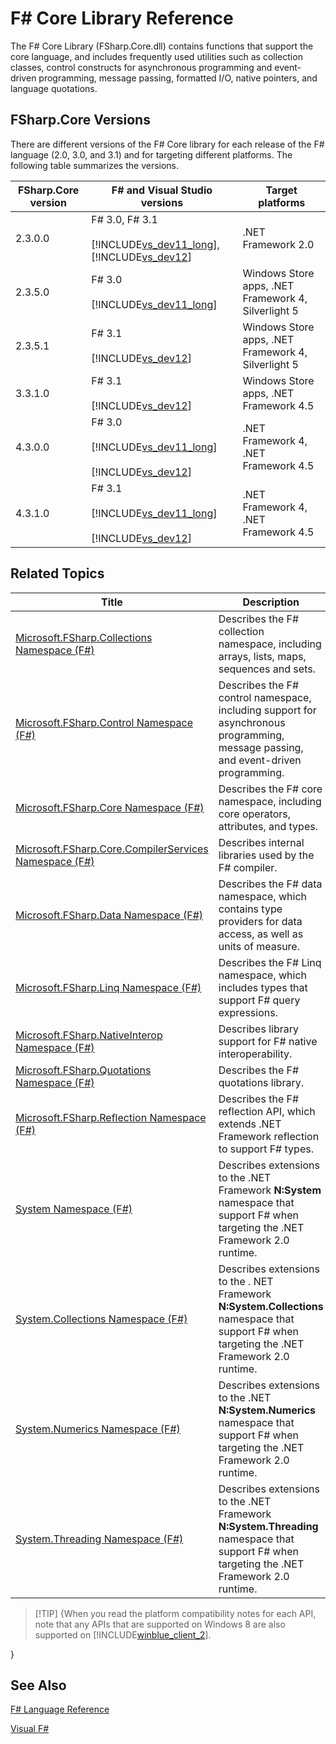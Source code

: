 # F# Core Library Reference

The F# Core Library (FSharp.Core.dll) contains functions that support the core language, and includes frequently used utilities such as collection classes, control constructs for asynchronous programming and event-driven programming, message passing, formatted I/O, native pointers, and language quotations.


## FSharp.Core Versions
There are different versions of the F# Core library for each release of the F# language (2.0, 3.0, and 3.1) and for targeting different platforms. The following table summarizes the versions.



|FSharp.Core version|F# and Visual Studio versions|Target platforms|
|-------------------|-----------------------------|----------------|
|2.3.0.0|F# 3.0, F# 3.1<br /><br />[!INCLUDE[vs_dev11_long](../Token/vs_dev11_long_md.md)], [!INCLUDE[vs_dev12](../Token/vs_dev12_md.md)]|.NET Framework 2.0|
|2.3.5.0|F# 3.0<br /><br />[!INCLUDE[vs_dev11_long](../Token/vs_dev11_long_md.md)]|Windows Store apps, .NET Framework 4, Silverlight 5|
|2.3.5.1|F# 3.1<br /><br />[!INCLUDE[vs_dev12](../Token/vs_dev12_md.md)]|Windows Store apps, .NET Framework 4, Silverlight 5|
|3.3.1.0|F# 3.1<br /><br />[!INCLUDE[vs_dev12](../Token/vs_dev12_md.md)]|Windows Store apps, .NET Framework 4.5|
|4.3.0.0|F# 3.0<br /><br />[!INCLUDE[vs_dev11_long](../Token/vs_dev11_long_md.md)]<br /><br />[!INCLUDE[vs_dev12](../Token/vs_dev12_md.md)]|.NET Framework 4, .NET Framework 4.5|
|4.3.1.0|F# 3.1<br /><br />[!INCLUDE[vs_dev11_long](../Token/vs_dev11_long_md.md)]<br /><br />[!INCLUDE[vs_dev12](../Token/vs_dev12_md.md)]|.NET Framework 4, .NET Framework 4.5|

## Related Topics


|Title|Description|
|-----|-----------|
|[Microsoft.FSharp.Collections Namespace &#40;F&#35;&#41;](Microsoft.FSharp.Collections+Namespace+%28F%23%29.md)|Describes the F# collection namespace, including arrays, lists, maps, sequences and sets.|
|[Microsoft.FSharp.Control Namespace &#40;F&#35;&#41;](Microsoft.FSharp.Control+Namespace+%28F%23%29.md)|Describes the F# control namespace, including support for asynchronous programming, message passing, and event-driven programming.|
|[Microsoft.FSharp.Core Namespace &#40;F&#35;&#41;](Microsoft.FSharp.Core+Namespace+%28F%23%29.md)|Describes the F# core namespace, including core operators, attributes, and types.|
|[Microsoft.FSharp.Core.CompilerServices Namespace &#40;F&#35;&#41;](Microsoft.FSharp.Core.CompilerServices+Namespace+%28F%23%29.md)|Describes internal libraries used by the F# compiler.|
|[Microsoft.FSharp.Data Namespace &#40;F&#35;&#41;](Microsoft.FSharp.Data+Namespace+%28F%23%29.md)|Describes the F# data namespace, which contains type providers for data access, as well as units of measure.|
|[Microsoft.FSharp.Linq Namespace &#40;F&#35;&#41;](Microsoft.FSharp.Linq+Namespace+%28F%23%29.md)|Describes the F# Linq namespace, which includes types that support F# query expressions.|
|[Microsoft.FSharp.NativeInterop Namespace &#40;F&#35;&#41;](Microsoft.FSharp.NativeInterop+Namespace+%28F%23%29.md)|Describes library support for F# native interoperability.|
|[Microsoft.FSharp.Quotations Namespace &#40;F&#35;&#41;](Microsoft.FSharp.Quotations+Namespace+%28F%23%29.md)|Describes the F# quotations library.|
|[Microsoft.FSharp.Reflection Namespace &#40;F&#35;&#41;](Microsoft.FSharp.Reflection+Namespace+%28F%23%29.md)|Describes the F# reflection API, which extends .NET Framework reflection to support F# types.|
|[System Namespace &#40;F&#35;&#41;](System+Namespace+%28F%23%29.md)|Describes extensions to the .NET Framework **N:System** namespace that support F# when targeting the .NET Framework 2.0 runtime.|
|[System.Collections Namespace &#40;F&#35;&#41;](System.Collections+Namespace+%28F%23%29.md)|Describes extensions to the . NET Framework **N:System.Collections** namespace that support F# when targeting the .NET Framework 2.0 runtime.|
|[System.Numerics Namespace &#40;F&#35;&#41;](System.Numerics+Namespace+%28F%23%29.md)|Describes extensions to the .NET **N:System.Numerics** namespace that support F# when targeting the .NET Framework 2.0 runtime.|
|[System.Threading Namespace &#40;F&#35;&#41;](System.Threading+Namespace+%28F%23%29.md)|Describes extensions to the .NET Framework **N:System.Threading** namespace that support F# when targeting the .NET Framework 2.0 runtime.|

>[!TIP] {When you read the platform compatibility notes for each API, note that any APIs that are supported on Windows 8 are also supported on [!INCLUDE[winblue_client_2](../Token/winblue_client_2_md.md)].

}

## See Also
[F&#35; Language Reference](F%23+Language+Reference.md)

[Visual F&#35;](Visual+F%23.md)


